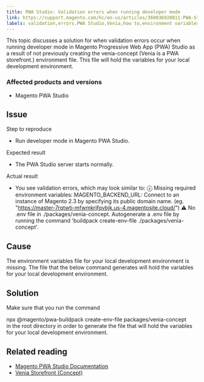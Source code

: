 ```yaml
---
title: PWA Studio: Validation errors when running developer mode
link: https://support.magento.com/hc/en-us/articles/360036928811-PWA-Studio-Validation-errors-when-running-developer-mode
labels: validation,errors,PWA Studio,Venia,how to,environment variables
---
```


This topic discusses a solution for when validation errors occur when running developer mode in Magento Progressive Web App (PWA) Studio as a result of not previously creating the venia-concept (Venia is a PWA storefront.) environment file. This file will hold the variables for your local development environment.

 ### Affected products and versions

 
 * Magento PWA Studio
 
 Issue
-----

 Step to reproduce

 
 * Run developer mode in Magento PWA Studio.
 
 Expected result

 
 * The PWA Studio server starts normally.
 
 Actual result

 
 * You see validation errors, which may look similar to:  ⓧ Missing required environment variables: MAGENTO\_BACKEND\_URL: Connect to an instance of Magento 2.3 by specifying its public domain name. (eg. "https://master-7rqtwti-mfwmkrjfqvbjk.us-4.magentosite.cloud/") ⚠ No .env file in ./packages/venia-concept. Autogenerate a .env file by running the command 'buildpack create-env-file ./packages/venia-concept'.  
 
 
 Cause
-----

 The environment variables file for your local development environment is missing. The file that the below command generates will hold the variables for your local development environment.

 Solution
--------

 Make sure that you run the command

 npx @magento/pwa-buildpack create-env-file packages/venia-concept  
 in the root directory in order to generate the file that will hold the variables for your local development environment.

 Related reading
---------------

 
 * [Magento PWA Studio Documentation](https://magento.github.io/pwa-studio/)
 * [Venia Storefront (Concept)](https://magento.github.io/pwa-studio/venia-pwa-concept/)
 
